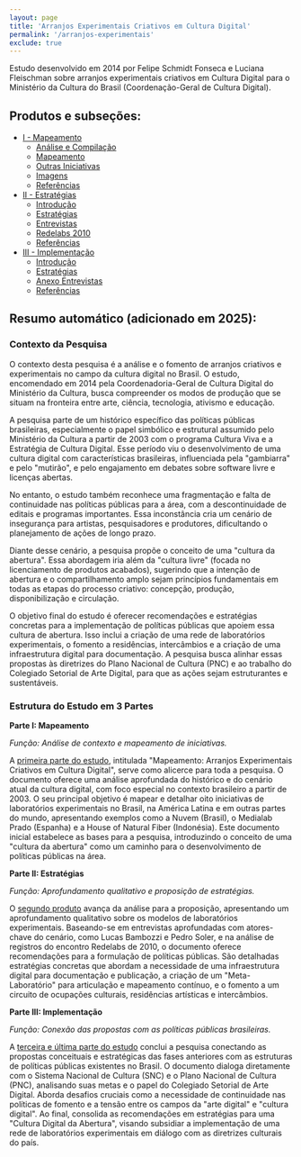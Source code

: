 ```yaml
---
layout: page
title: 'Arranjos Experimentais Criativos em Cultura Digital'
permalink: '/arranjos-experimentais'
exclude: true
---
```


Estudo desenvolvido em 2014 por Felipe Schmidt Fonseca e Luciana Fleischman sobre arranjos experimentais criativos em Cultura Digital para o Ministério da Cultura do Brasil (Coordenação-Geral de Cultura Digital).

## Produtos e subseções:

- [I - Mapeamento](/arranjos-experimentais/01)
	- [Análise e Compilação](/arranjos-experimentais/01/analise)
	- [Mapeamento](/arranjos-experimentais/01/mapeamento)
	- [Outras Iniciativas](/arranjos-experimentais/01/outras-iniciativas)
	- [Imagens](/arranjos-experimentais/01/imagens)
	- [Referências](/arranjos-experimentais/01/referencias)
- [II - Estratégias](/arranjos-experimentais/02)
	- [Introdução](/arranjos-experimentais/02/intro)
	- [Estratégias](/arranjos-experimentais/02/estrategias)
	- [Entrevistas](/arranjos-experimentais/02/entrevistas)
	- [Redelabs 2010](/arranjos-experimentais/02/redelabs-2010)
	- [Referências](/arranjos-experimentais/02/referencias)
- [III - Implementação](/arranjos-experimentais/03)
	- [Introdução](/arranjos-experimentais/03/intro)
	- [Estratégias](/arranjos-experimentais/03/estrategias)
	- [Anexo Entrevistas](/arranjos-experimentais/03/anexo-entrevistas)
	- [Referências](/arranjos-experimentais/03/referencias)

## Resumo automático (adicionado em 2025):

### Contexto da Pesquisa

O contexto desta pesquisa é a análise e o fomento de arranjos criativos e experimentais no campo da cultura digital no Brasil. O estudo, encomendado em 2014 pela Coordenadoria-Geral de Cultura Digital do Ministério da Cultura, busca compreender os modos de produção que se situam na fronteira entre arte, ciência, tecnologia, ativismo e educação.

A pesquisa parte de um histórico específico das políticas públicas brasileiras, especialmente o papel simbólico e estrutural assumido pelo Ministério da Cultura a partir de 2003 com o programa Cultura Viva e a Estratégia de Cultura Digital. Esse período viu o desenvolvimento de uma cultura digital com características brasileiras, influenciada pela "gambiarra" e pelo "mutirão", e pelo engajamento em debates sobre software livre e licenças abertas.

No entanto, o estudo também reconhece uma fragmentação e falta de continuidade nas políticas públicas para a área, com a descontinuidade de editais e programas importantes. Essa inconstância cria um cenário de insegurança para artistas, pesquisadores e produtores, dificultando o planejamento de ações de longo prazo.

Diante desse cenário, a pesquisa propõe o conceito de uma "cultura da abertura". Essa abordagem iria além da "cultura livre" (focada no licenciamento de produtos acabados), sugerindo que a intenção de abertura e o compartilhamento amplo sejam princípios fundamentais em todas as etapas do processo criativo: concepção, produção, disponibilização e circulação.

O objetivo final do estudo é oferecer recomendações e estratégias concretas para a implementação de políticas públicas que apoiem essa cultura de abertura. Isso inclui a criação de uma rede de laboratórios experimentais, o fomento a residências, intercâmbios e a criação de uma infraestrutura digital para documentação. A pesquisa busca alinhar essas propostas às diretrizes do Plano Nacional de Cultura (PNC) e ao trabalho do Colegiado Setorial de Arte Digital, para que as ações sejam estruturantes e sustentáveis.

### Estrutura do Estudo em 3 Partes

**Parte I: Mapeamento**

_Função: Análise de contexto e mapeamento de iniciativas._

A [primeira parte do estudo](/arranjos-experimentais/01), intitulada "Mapeamento: Arranjos Experimentais Criativos em Cultura Digital", serve como alicerce para toda a pesquisa. O documento oferece uma análise aprofundada do histórico e do cenário atual da cultura digital, com foco especial no contexto brasileiro a partir de 2003. O seu principal objetivo é mapear e detalhar oito iniciativas de laboratórios experimentais no Brasil, na América Latina e em outras partes do mundo, apresentando exemplos como a Nuvem (Brasil), o Medialab Prado (Espanha) e a House of Natural Fiber (Indonésia). Este documento inicial estabelece as bases para a pesquisa, introduzindo o conceito de uma "cultura da abertura" como um caminho para o desenvolvimento de políticas públicas na área.

**Parte II: Estratégias**

_Função: Aprofundamento qualitativo e proposição de estratégias._

O [segundo produto](/arranjos-experimentais/02) avança da análise para a proposição, apresentando um aprofundamento qualitativo sobre os modelos de laboratórios experimentais. Baseando-se em entrevistas aprofundadas com atores-chave do cenário, como Lucas Bambozzi e Pedro Soler, e na análise de registros do encontro Redelabs de 2010, o documento oferece recomendações para a formulação de políticas públicas. São detalhadas estratégias concretas que abordam a necessidade de uma infraestrutura digital para documentação e publicação, a criação de um "Meta-Laboratório" para articulação e mapeamento contínuo, e o fomento a um circuito de ocupações culturais, residências artísticas e intercâmbios.

**Parte III: Implementação**

_Função: Conexão das propostas com as políticas públicas brasileiras._

A [terceira e última parte do estudo](/arranjos-experimentais/03) conclui a pesquisa conectando as propostas conceituais e estratégicas das fases anteriores com as estruturas de políticas públicas existentes no Brasil. O documento dialoga diretamente com o Sistema Nacional de Cultura (SNC) e o Plano Nacional de Cultura (PNC), analisando suas metas e o papel do Colegiado Setorial de Arte Digital. Aborda desafios cruciais como a necessidade de continuidade nas políticas de fomento e a tensão entre os campos da "arte digital" e "cultura digital". Ao final, consolida as recomendações em estratégias para uma "Cultura Digital da Abertura", visando subsidiar a implementação de uma rede de laboratórios experimentais em diálogo com as diretrizes culturais do país.
